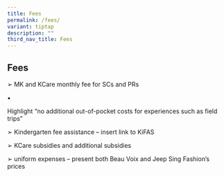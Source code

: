 ```yaml
---
title: Fees
permalink: /fees/
variant: tiptap
description: ""
third_nav_title: Fees
---
```

<h2>Fees</h2>
<p></p>
<p>➢ MK and KCare monthly fee for SCs and PRs</p>
<p>▪</p>
<p>Highlight “no additional out-of-pocket costs for experiences such as field
trips”</p>
<p>➢ Kindergarten fee assistance – insert link to KiFAS</p>
<p>➢ KCare subsidies and additional subsidies</p>
<p>➢ uniform expenses – present both Beau Voix and Jeep Sing Fashion’s prices</p>